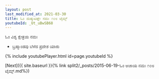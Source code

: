 ```yaml
---
layout: post
last_modified_at: 2021-03-30
title: ಓಂ ದುಷ್ಕುಟಿಘ್ನೇ ನಮಃ ೧೦೮ ಟೈಮ್ಸ್
youtubeId: _Ut_uBwSB68
---
```

 
 
 ಓಂ ವಿಶ್ವ ಕ್ಷೇತ್ರಯ ನಮಃ  
 
 -  ಬ್ರಹ್ಮಾಂಡವು ಬೆಳೆದ ಪ್ರದೇಶ ಯಾರು 
 
  
 
  
 
 
 
 
 
 


{% include youtubePlayer.html id=page.youtubeId %}
 
[Next]({{ site.baseurl }}{% link  split2/_posts/2015-06-19-ಓಂ ಅಜಾಯ ನಮಃ ೧೦೮ ಟೈಮ್ಸ್.md%})
 
